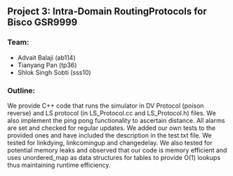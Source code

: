 ## Project 3: Intra-Domain RoutingProtocols for Bisco GSR9999

### Team:
- Advait Balaji (ab114)
- Tianyang Pan (tp36)
- Shlok Singh Sobti (sss10)

### Outline:
We provide C++ code that runs the simulator in DV Protocol (poison reverse) and LS protocol (in LS_Protocol.cc and LS_Protocol.h) files. We also implement the ping pong functionality to ascertain distance. All alarms are set and checked for regular updates. We added our own tests to the provided ones and have included the description in the test.txt file. We tested for linkdying, linkcomingup and changedelay.  We also tested for potential memory leaks and observed that our code is memory efficient and uses unordered_map as data structures for tables to provide O(1) lookups thus maintaining runtime efficiency.
